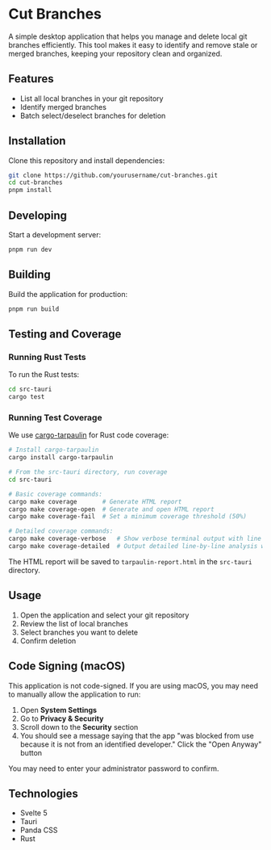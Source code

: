 # Cut Branches

A simple desktop application that helps you manage and delete local git branches efficiently. This tool makes it easy to identify and remove stale or merged branches, keeping your repository clean and organized.

## Features

- List all local branches in your git repository
- Identify merged branches
- Batch select/deselect branches for deletion

## Installation

Clone this repository and install dependencies:

```bash
git clone https://github.com/yourusername/cut-branches.git
cd cut-branches
pnpm install
```

## Developing

Start a development server:

```bash
pnpm run dev
```

## Building

Build the application for production:

```bash
pnpm run build
```

## Testing and Coverage

### Running Rust Tests

To run the Rust tests:

```bash
cd src-tauri
cargo test
```

### Running Test Coverage

We use [cargo-tarpaulin](https://github.com/xd009642/tarpaulin) for Rust code coverage:

```bash
# Install cargo-tarpaulin
cargo install cargo-tarpaulin

# From the src-tauri directory, run coverage
cd src-tauri

# Basic coverage commands:
cargo make coverage       # Generate HTML report
cargo make coverage-open  # Generate and open HTML report
cargo make coverage-fail  # Set a minimum coverage threshold (50%)

# Detailed coverage commands:
cargo make coverage-verbose   # Show verbose terminal output with line coverage
cargo make coverage-detailed  # Output detailed line-by-line analysis with count
```

The HTML report will be saved to `tarpaulin-report.html` in the `src-tauri` directory.

## Usage

1. Open the application and select your git repository
2. Review the list of local branches
3. Select branches you want to delete
4. Confirm deletion

## Code Signing (macOS)

This application is not code-signed. If you are using macOS, you may need to manually allow the application to run:

1. Open **System Settings**
2. Go to **Privacy & Security**
3. Scroll down to the **Security** section
4. You should see a message saying that the app "was blocked from use because it is not from an identified developer." Click the "Open Anyway" button

You may need to enter your administrator password to confirm.

## Technologies

- Svelte 5
- Tauri
- Panda CSS
- Rust
